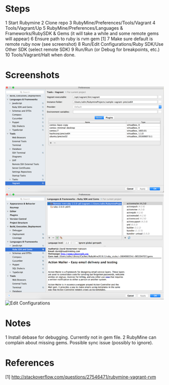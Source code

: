 Steps
======
1 Start Rubymine
2 Clone repo
3 RubyMine/Preferences/Tools/Vagrant
4 Tools/Vagrant/Up
5 RubyMine/Preferences/Languages & Frameworks/RubySDK & Gems (it will take a while and some remote gems will appear)
6 Ensure path to ruby is rvm gem [1]
7 Make sure default is remote ruby now (see screenshot)
8 Run/Edit Configurations/Ruby SDK/Use Other SDK (select remote SDK)
9 Run/Run (or Debug for breakpoints, etc.)
10 Tools/Vagrant/Halt when done.

Screenshots
===========

![Vagrant](vagrant.png)
![Set Ruby SDK](rubysdk.png)
![Edit Configurations](edit_configurations.png)

Notes
=====
1 Install debase for debugging. Currently not in gem file.
2 RubyMine can complain about missing gems. Possible sync issue (possibly to ignore).

References
==========
[1] http://stackoverflow.com/questions/27546471/rubymine-vagrant-rvm